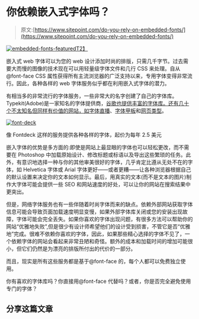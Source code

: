 # 你依赖嵌入式字体吗？

> 原文:[https://www.sitepoint.com/do-you-rely-on-embedded-fonts/](https://www.sitepoint.com/do-you-rely-on-embedded-fonts/)

[![](../Images/17d57b4f965fe4fd708e86f319e5d9f2.png "embedded-fonts-featured")T2】](https://www.sitepoint.com/wp-content/uploads/2012/03/embedded-fonts-featured.jpg)

嵌入式 web 字体可以为您的 web 设计添加时尚的排版，只需几千字节。过去需要大而慢的图像的技术现在可以用轻量级字体文件和几行 CSS 来处理。自从@font-face CSS 属性获得所有主流浏览器的广泛支持以来，专用字体变得非常流行。因此，各种各样的 web 字体服务似乎都在利用嵌入式字体的潜力。

有相当多的非常流行的字体服务，一些非常大的名字创建了自己的字体库。Typekit(Adobe)是一家知名的字体提供商，[谷歌也提供丰富的字体库。还有几十个不太知名但同样有价值的网站，如](http://www.google.com/webfonts)[字体直播](http://www.fontslive.com/)、[字体甲板](http://fontdeck.com/)和[网页类型](http://www.webtype.com/)。

[![](../Images/04d3eece5b3c2f401e6137a010d433b6.png "font-deck")](https://www.sitepoint.com/wp-content/uploads/2012/03/font-deck.jpg)

像 Fontdeck 这样的服务提供各种各样的字体，起价为每年 2.5 美元

嵌入字体的优势是多方面的:即使是网站上最显眼的字体也可以轻松更改，而不需要在 Photoshop 中加载原始设计、修改标题或标语以及导出这些繁琐的任务。此外，有意识地选择一种与你的其他审美很好的字体，几乎肯定比遵从无处不在的字体，如 Helvetica 字体或 Arial 字体更好——或者更糟——让各种浏览器根据自己的默认设置来决定你的文本如何显示。最后，用真实的文本(而不是文本的图片)制作大字体可能会提供一些 SEO 和网站速度的好处，可以让你的网站在搜索结果中更突出。

但是，网络字体服务也有一些伴随着时尚字体而来的缺点。依赖外部网站获取字体信息可能会导致页面加载速度明显变慢，如果外部字体库关闭或您的安装出现故障，字体可能会完全丢失。如果你喜欢的字体出现问题，有很多方法可以帮助你的网站“优雅地失败”,但是很少有设计师希望他们的设计受到损害，不管它是否“优雅地”完成。很难不依赖你喜欢的字体，因此，如果那些精心选择的字体不见了，一个依赖字体的网站会看起来非常丑陋和奇怪。额外的成本和加载时间的增加可能很小，但它们仍然是为漂亮的排版所付出的代价的一部分。

而且，现实是所有这些服务都是基于@font-face 的，每个人都可以免费独立使用。

你有喜欢的字体库吗？你直接用@font-face 代替吗？或者，你是否完全避免使用专门的字体？

## 分享这篇文章